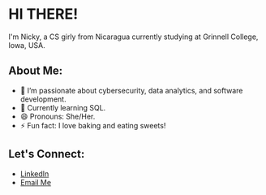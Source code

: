 # HI THERE!  
I'm Nicky, a CS girly from Nicaragua currently studying at Grinnell College, Iowa, USA.

## About Me:
- 👀 I’m passionate about cybersecurity, data analytics, and software development.  
- 🌱 Currently learning SQL.  
- 😄 Pronouns: She/Her.  
- ⚡ Fun fact: I love baking and eating sweets!  

## Let's Connect:
- [LinkedIn](https://www.linkedin.com/in/nicole-moreno-gonzalez-101105nic) 
- [Email Me](mailto:morenoni@grinnell.edu)


